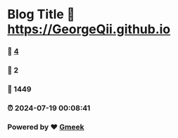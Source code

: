 # Blog Title :link: https://GeorgeQii.github.io 
### :page_facing_up: [4](https://GeorgeQii.github.io/tag.html) 
### :speech_balloon: 2 
### :hibiscus: 1449 
### :alarm_clock: 2024-07-19 00:08:41 
### Powered by :heart: [Gmeek](https://github.com/Meekdai/Gmeek)
